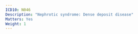 ```yaml
---
ICD10: N046
Description: "Nephrotic syndrome: Dense deposit disease"
Matters: Yes
Weight: 1
---
```


